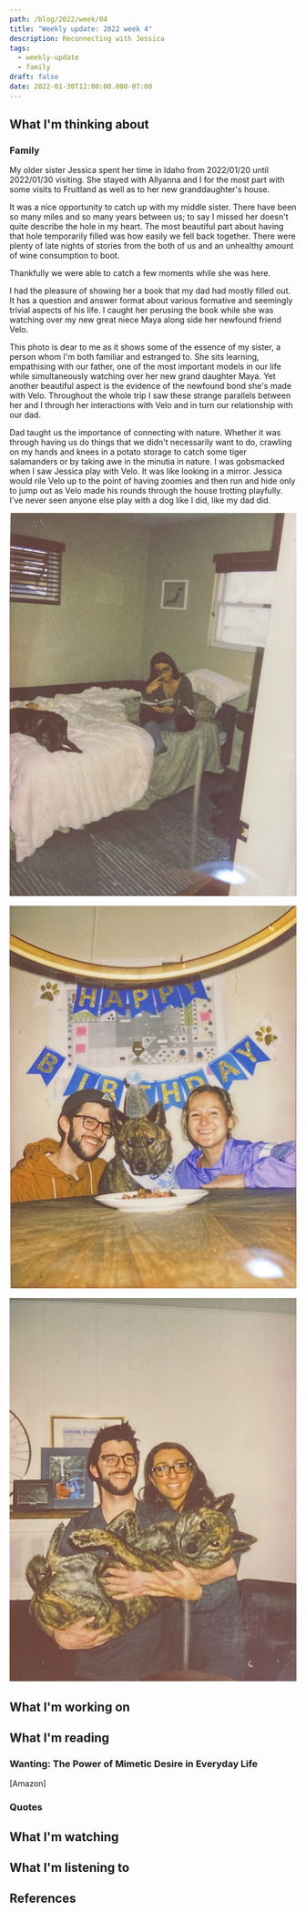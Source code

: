 ```yaml
---
path: /blog/2022/week/04
title: "Weekly update: 2022 week 4"
description: Reconnecting with Jessica
tags:
  - weekly-update
  - family
draft: false
date: 2022-01-30T12:00:00.000-07:00
---
```

## What I'm thinking about

### Family

My older sister Jessica spent her time in Idaho from 2022/01/20 until 2022/01/30 visiting. She stayed with Allyanna and I for the most part with some visits to Fruitland as well as to her new granddaughter's house.

It was a nice opportunity to catch up with my middle sister. There have been so many miles and so many years between us; to say I missed her doesn't quite describe  the hole in my heart. The most beautiful part about having that hole temporarily filled was how easily we fell back together. There were plenty of late nights of stories from the both of us and an unhealthy amount of wine consumption to boot.

Thankfully we were able to catch a few moments while she was here.

I had the pleasure of showing her a book that my dad had mostly filled out. It has a question and answer format about various formative and seemingly trivial aspects of his life. I caught her perusing the book while she was watching over my new great niece Maya along side her newfound friend Velo.

This photo is dear to me as it shows some of the essence of my sister, a person whom I'm both familiar and estranged to. She sits learning, empathising with our father, one of the most important models in our life while simultaneously watching over her new grand daughter Maya. Yet another beautiful aspect is the evidence of the newfound bond she's made with Velo. Throughout the whole trip I saw these strange parallels between her and I through her interactions with Velo and in turn our relationship with our dad.

Dad taught us the importance of connecting with nature. Whether it was through having us do things that we didn't necessarily want to do, crawling on my hands and knees in a potato storage to catch some tiger salamanders or by taking awe in the minutia in nature. I was gobsmacked when I saw Jessica play with Velo. It was like looking in a mirror. Jessica would rile Velo up to the point of having zoomies and then run and hide only to jump out as Velo made his rounds through the house trotting playfully. I've never seen anyone else play with a dog like I did, like my dad did.

![Jessica reading a book about dad while Maya sleeps with Velo guarding](img_0444.jpeg "Jessica reading a book about dad while Maya sleeps with Velo guarding")

![Velo's 4th birthday celebration](img_0443.jpeg "Velo's 4th birthday celebration")

![Blake holding Velo with Jessica standing by his side](img_0442.jpeg "Blake holding Velo with Jessica standing by his side")

## What I'm working on

## What I'm reading

### Wanting: The Power of Mimetic Desire in Everyday Life

\[Amazon]

### Quotes

## What I'm watching

## What I'm listening to

## References